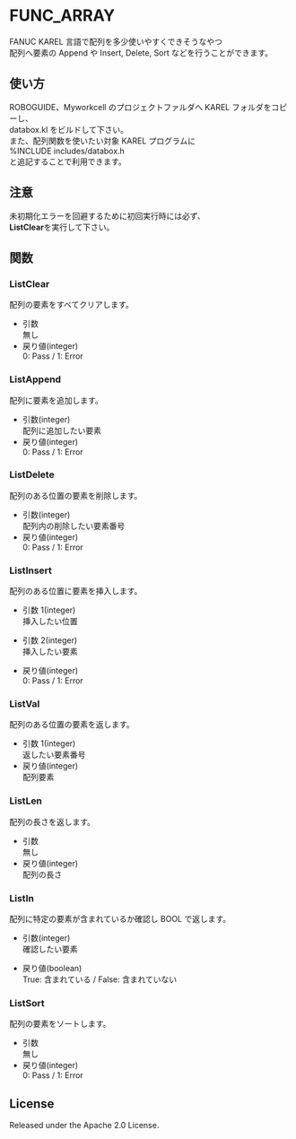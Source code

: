 # FUNC_ARRAY

FANUC KAREL 言語で配列を多少使いやすくできそうなやつ  
配列へ要素の Append や Insert, Delete, Sort などを行うことができます。

## 使い方

ROBOGUIDE、Myworkcell のプロジェクトファルダへ KAREL フォルダをコピーし、  
databox.kl をビルドして下さい。  
また、配列関数を使いたい対象 KAREL プログラムに  
%INCLUDE includes/databox.h  
と追記することで利用できます。

## 注意

未初期化エラーを回避するために初回実行時には必ず、  
**ListClear**を実行して下さい。

## 関数

### ListClear

配列の要素をすべてクリアします。

- 引数  
  無し
- 戻り値(integer)  
  0: Pass / 1: Error

### ListAppend

配列に要素を追加します。

- 引数(integer)  
  配列に追加したい要素
- 戻り値(integer)  
  0: Pass / 1: Error

### ListDelete

配列のある位置の要素を削除します。

- 引数(integer)  
  配列内の削除したい要素番号
- 戻り値(integer)  
  0: Pass / 1: Error

### ListInsert

配列のある位置に要素を挿入します。

- 引数 1(integer)  
  挿入したい位置

- 引数 2(integer)  
  挿入したい要素

- 戻り値(integer)  
  0: Pass / 1: Error

### ListVal

配列のある位置の要素を返します。

- 引数 1(integer)  
  返したい要素番号
- 戻り値(integer)  
  配列要素

### ListLen

配列の長さを返します。

- 引数  
  無し
- 戻り値(integer)  
  配列の長さ

### ListIn

配列に特定の要素が含まれているか確認し BOOL で返します。

- 引数(integer)  
  確認したい要素

- 戻り値(boolean)  
  True: 含まれている / False: 含まれていない

### ListSort

配列の要素をソートします。

- 引数  
  無し
- 戻り値(integer)  
  0: Pass / 1: Error

## License

Released under the Apache 2.0 License.

